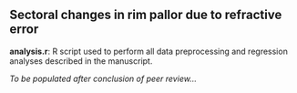 ## Sectoral changes in rim pallor due to refractive error
**analysis.r**: R script used to perform all data preprocessing and regression analyses described in the manuscript.

*To be populated after conclusion of peer review...*
